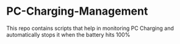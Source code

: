 # PC-Charging-Management
This repo contains scripts that help in monitoring PC Charging and automatically stops it when the battery hits 100%
